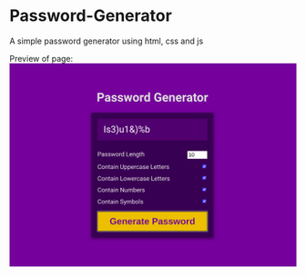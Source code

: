 # Password-Generator
A simple password generator using html, css and js

Preview of page:
![alt text](https://github.com/AniketPithadia/Password-Generator/blob/main/page.png?raw=true)
